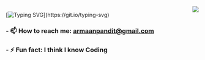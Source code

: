 <img align="right" src="https://visitor-badge.laobi.icu/badge?page_id=anshuljain8110.anshuljain8110" />

[![Typing SVG](https://readme-typing-svg.demolab.com?font=Poppins&weight=600&size=30&letterSpacing=2&pause=1000&color=F7F7F7&vCenter=true&random=false&width=435&lines=Hii+there+%F0%9F%91%8B!;I+am+Armaan+Sharma.;Just+a+learner.;MERN+stack+magician.)](https://git.io/typing-svg)
<!--
- 🔭 I’m currently working on ...
- 🌱 I’m currently learning ...
- 👯 I’m looking to collaborate on ...
- 🤔 I’m looking for help with ...
- 💬 Ask me about ...
-->
### - 📫 How to reach me: **armaanpandit@gmail.com**
### - ⚡ Fun fact: I think I know Coding
